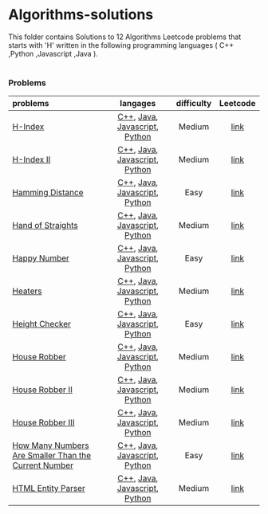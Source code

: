 # Algorithms-solutions
This folder contains Solutions to 12 Algorithms Leetcode problems that starts with 'H' written in the following programming languages ( C++ ,Python ,Javascript ,Java ).<br><br>
### Problems ###
|problems|langages|difficulty|Leetcode|
|:-------|:------:|:--------:|:------:|
|[H-Index](https://github.com/AnasImloul/Leetcode-solutions/tree/main/algorithms/H/H-Index/)|[C++](https://github.com/AnasImloul/Leetcode-solutions/tree/main/algorithms/H/H-Index/H-Index.cpp), [Java](https://github.com/AnasImloul/Leetcode-solutions/tree/main/algorithms/H/H-Index/H-Index.java), [Javascript](https://github.com/AnasImloul/Leetcode-solutions/tree/main/algorithms/H/H-Index/H-Index.js), [Python](https://github.com/AnasImloul/Leetcode-solutions/tree/main/algorithms/H/H-Index/H-Index.py)|Medium|[link](https://leetcode.com/problems/h-index)|
|[H-Index II](https://github.com/AnasImloul/Leetcode-solutions/tree/main/algorithms/H/H-Index%20II/)|[C++](https://github.com/AnasImloul/Leetcode-solutions/tree/main/algorithms/H/H-Index%20II/H-Index%20II.cpp), [Java](https://github.com/AnasImloul/Leetcode-solutions/tree/main/algorithms/H/H-Index%20II/H-Index%20II.java), [Javascript](https://github.com/AnasImloul/Leetcode-solutions/tree/main/algorithms/H/H-Index%20II/H-Index%20II.js), [Python](https://github.com/AnasImloul/Leetcode-solutions/tree/main/algorithms/H/H-Index%20II/H-Index%20II.py)|Medium|[link](https://leetcode.com/problems/h-index-ii)|
|[Hamming Distance](https://github.com/AnasImloul/Leetcode-solutions/tree/main/algorithms/H/Hamming%20Distance/)|[C++](https://github.com/AnasImloul/Leetcode-solutions/tree/main/algorithms/H/Hamming%20Distance/Hamming%20Distance.cpp), [Java](https://github.com/AnasImloul/Leetcode-solutions/tree/main/algorithms/H/Hamming%20Distance/Hamming%20Distance.java), [Javascript](https://github.com/AnasImloul/Leetcode-solutions/tree/main/algorithms/H/Hamming%20Distance/Hamming%20Distance.js), [Python](https://github.com/AnasImloul/Leetcode-solutions/tree/main/algorithms/H/Hamming%20Distance/Hamming%20Distance.py)|Easy|[link](https://leetcode.com/problems/hamming-distance)|
|[Hand of Straights](https://github.com/AnasImloul/Leetcode-solutions/tree/main/algorithms/H/Hand%20of%20Straights/)|[C++](https://github.com/AnasImloul/Leetcode-solutions/tree/main/algorithms/H/Hand%20of%20Straights/Hand%20of%20Straights.cpp), [Java](https://github.com/AnasImloul/Leetcode-solutions/tree/main/algorithms/H/Hand%20of%20Straights/Hand%20of%20Straights.java), [Javascript](https://github.com/AnasImloul/Leetcode-solutions/tree/main/algorithms/H/Hand%20of%20Straights/Hand%20of%20Straights.js), [Python](https://github.com/AnasImloul/Leetcode-solutions/tree/main/algorithms/H/Hand%20of%20Straights/Hand%20of%20Straights.py)|Medium|[link](https://leetcode.com/problems/hand-of-straights)|
|[Happy Number](https://github.com/AnasImloul/Leetcode-solutions/tree/main/algorithms/H/Happy%20Number/)|[C++](https://github.com/AnasImloul/Leetcode-solutions/tree/main/algorithms/H/Happy%20Number/Happy%20Number.cpp), [Java](https://github.com/AnasImloul/Leetcode-solutions/tree/main/algorithms/H/Happy%20Number/Happy%20Number.java), [Javascript](https://github.com/AnasImloul/Leetcode-solutions/tree/main/algorithms/H/Happy%20Number/Happy%20Number.js), [Python](https://github.com/AnasImloul/Leetcode-solutions/tree/main/algorithms/H/Happy%20Number/Happy%20Number.py)|Easy|[link](https://leetcode.com/problems/happy-number)|
|[Heaters](https://github.com/AnasImloul/Leetcode-solutions/tree/main/algorithms/H/Heaters/)|[C++](https://github.com/AnasImloul/Leetcode-solutions/tree/main/algorithms/H/Heaters/Heaters.cpp), [Java](https://github.com/AnasImloul/Leetcode-solutions/tree/main/algorithms/H/Heaters/Heaters.java), [Javascript](https://github.com/AnasImloul/Leetcode-solutions/tree/main/algorithms/H/Heaters/Heaters.js), [Python](https://github.com/AnasImloul/Leetcode-solutions/tree/main/algorithms/H/Heaters/Heaters.py)|Medium|[link](https://leetcode.com/problems/heaters)|
|[Height Checker](https://github.com/AnasImloul/Leetcode-solutions/tree/main/algorithms/H/Height%20Checker/)|[C++](https://github.com/AnasImloul/Leetcode-solutions/tree/main/algorithms/H/Height%20Checker/Height%20Checker.cpp), [Java](https://github.com/AnasImloul/Leetcode-solutions/tree/main/algorithms/H/Height%20Checker/Height%20Checker.java), [Javascript](https://github.com/AnasImloul/Leetcode-solutions/tree/main/algorithms/H/Height%20Checker/Height%20Checker.js), [Python](https://github.com/AnasImloul/Leetcode-solutions/tree/main/algorithms/H/Height%20Checker/Height%20Checker.py)|Easy|[link](https://leetcode.com/problems/height-checker)|
|[House Robber](https://github.com/AnasImloul/Leetcode-solutions/tree/main/algorithms/H/House%20Robber/)|[C++](https://github.com/AnasImloul/Leetcode-solutions/tree/main/algorithms/H/House%20Robber/House%20Robber.cpp), [Java](https://github.com/AnasImloul/Leetcode-solutions/tree/main/algorithms/H/House%20Robber/House%20Robber.java), [Javascript](https://github.com/AnasImloul/Leetcode-solutions/tree/main/algorithms/H/House%20Robber/House%20Robber.js), [Python](https://github.com/AnasImloul/Leetcode-solutions/tree/main/algorithms/H/House%20Robber/House%20Robber.py)|Medium|[link](https://leetcode.com/problems/house-robber)|
|[House Robber II](https://github.com/AnasImloul/Leetcode-solutions/tree/main/algorithms/H/House%20Robber%20II/)|[C++](https://github.com/AnasImloul/Leetcode-solutions/tree/main/algorithms/H/House%20Robber%20II/House%20Robber%20II.cpp), [Java](https://github.com/AnasImloul/Leetcode-solutions/tree/main/algorithms/H/House%20Robber%20II/House%20Robber%20II.java), [Javascript](https://github.com/AnasImloul/Leetcode-solutions/tree/main/algorithms/H/House%20Robber%20II/House%20Robber%20II.js), [Python](https://github.com/AnasImloul/Leetcode-solutions/tree/main/algorithms/H/House%20Robber%20II/House%20Robber%20II.py)|Medium|[link](https://leetcode.com/problems/house-robber-ii)|
|[House Robber III](https://github.com/AnasImloul/Leetcode-solutions/tree/main/algorithms/H/House%20Robber%20III/)|[C++](https://github.com/AnasImloul/Leetcode-solutions/tree/main/algorithms/H/House%20Robber%20III/House%20Robber%20III.cpp), [Java](https://github.com/AnasImloul/Leetcode-solutions/tree/main/algorithms/H/House%20Robber%20III/House%20Robber%20III.java), [Javascript](https://github.com/AnasImloul/Leetcode-solutions/tree/main/algorithms/H/House%20Robber%20III/House%20Robber%20III.js), [Python](https://github.com/AnasImloul/Leetcode-solutions/tree/main/algorithms/H/House%20Robber%20III/House%20Robber%20III.py)|Medium|[link](https://leetcode.com/problems/house-robber-iii)|
|[How Many Numbers Are Smaller Than the Current Number](https://github.com/AnasImloul/Leetcode-solutions/tree/main/algorithms/H/How%20Many%20Numbers%20Are%20Smaller%20Than%20the%20Current%20Number/)|[C++](https://github.com/AnasImloul/Leetcode-solutions/tree/main/algorithms/H/How%20Many%20Numbers%20Are%20Smaller%20Than%20the%20Current%20Number/How%20Many%20Numbers%20Are%20Smaller%20Than%20the%20Current%20Number.cpp), [Java](https://github.com/AnasImloul/Leetcode-solutions/tree/main/algorithms/H/How%20Many%20Numbers%20Are%20Smaller%20Than%20the%20Current%20Number/How%20Many%20Numbers%20Are%20Smaller%20Than%20the%20Current%20Number.java), [Javascript](https://github.com/AnasImloul/Leetcode-solutions/tree/main/algorithms/H/How%20Many%20Numbers%20Are%20Smaller%20Than%20the%20Current%20Number/How%20Many%20Numbers%20Are%20Smaller%20Than%20the%20Current%20Number.js), [Python](https://github.com/AnasImloul/Leetcode-solutions/tree/main/algorithms/H/How%20Many%20Numbers%20Are%20Smaller%20Than%20the%20Current%20Number/How%20Many%20Numbers%20Are%20Smaller%20Than%20the%20Current%20Number.py)|Easy|[link](https://leetcode.com/problems/how-many-numbers-are-smaller-than-the-current-number)|
|[HTML Entity Parser](https://github.com/AnasImloul/Leetcode-solutions/tree/main/algorithms/H/HTML%20Entity%20Parser/)|[C++](https://github.com/AnasImloul/Leetcode-solutions/tree/main/algorithms/H/HTML%20Entity%20Parser/HTML%20Entity%20Parser.cpp), [Java](https://github.com/AnasImloul/Leetcode-solutions/tree/main/algorithms/H/HTML%20Entity%20Parser/HTML%20Entity%20Parser.java), [Javascript](https://github.com/AnasImloul/Leetcode-solutions/tree/main/algorithms/H/HTML%20Entity%20Parser/HTML%20Entity%20Parser.js), [Python](https://github.com/AnasImloul/Leetcode-solutions/tree/main/algorithms/H/HTML%20Entity%20Parser/HTML%20Entity%20Parser.py)|Medium|[link](https://leetcode.com/problems/html-entity-parser)|